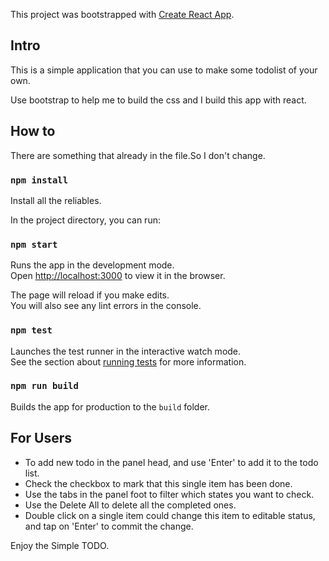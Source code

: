 This project was bootstrapped with [Create React App](https://github.com/facebookincubator/create-react-app).

## Intro
This is a simple application that you can use to make some todolist of your own.

Use bootstrap to help me to build the css and I build this app with react.


## How to

There are something that already in the file.So I don't change.

### `npm install`

Install all the reliables.

In the project directory, you can run:

### `npm start`

Runs the app in the development mode.<br>
Open [http://localhost:3000](http://localhost:3000) to view it in the browser.

The page will reload if you make edits.<br>
You will also see any lint errors in the console.

### `npm test`

Launches the test runner in the interactive watch mode.<br>
See the section about [running tests](#running-tests) for more information.

### `npm run build`

Builds the app for production to the `build` folder.

## For Users
- To add new todo in the panel head, and use 'Enter' to add it to the todo list.
- Check the checkbox to mark that this single item has been done.
- Use the tabs in the panel foot to filter which states you want to check.
- Use the Delete All to delete all the completed ones.
- Double click on a single item could change this item to editable status, and tap on 'Enter' to commit the change.

Enjoy the Simple TODO.